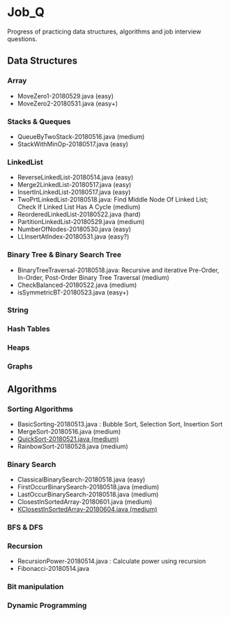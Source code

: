 # Job_Q

Progress of practicing data structures, algorithms and job interview questions.

## Data Structures

### Array
   - MoveZero1-20180529.java (easy)
   - MoveZero2-20180531.java (easy+)

### Stacks & Queques
   - QueueByTwoStack-20180516.java (medium)
   - StackWithMinOp-20180517.java (easy)

### LinkedList
   - ReverseLinkedList-20180514.java (easy)
   - Merge2LinkedList-20180517.java (easy)
   - InsertInLinkedList-20180517.java (easy)
   - TwoPrtLinkedList-20180518.java: Find Middle Node Of Linked List; Check If Linked List Has A Cycle (medium)
   - ReorderedLinkedList-20180522.java (hard)
   - PartitionLinkedList-20180529.java (medium)
   - NumberOfNodes-20180530.java (easy)
   - LLInsertAtIndex-20180531.java (easy?)

### Binary Tree & Binary Search Tree
   - BinaryTreeTraversal-20180518.java: Recursive and iterative Pre-Order, In-Order, Post-Order Binary Tree Traversal (medium)
   - CheckBalanced-20180522.java (medium)
   - isSymmetricBT-20180523.java (easy+)
    
### String
### Hash Tables
### Heaps
### Graphs

## Algorithms

### Sorting Algorithms 
   - BasicSorting-20180513.java : Bubble Sort, Selection Sort, Insertion Sort
   - MergeSort-20180516.java (medium)
   - [QuickSort-20180521.java (medium)](https://github.com/bchenSyr/Job_Q/blob/master/QuickSort-20180521.java)
   - RainbowSort-20180528.java (medium)
   
### Binary Search
   - ClassicalBinarySearch-20180518.java (easy)
   - FirstOccurBinarySearch-20180518.java (medium)
   - LastOccurBinarySearch-20180518.java (medium)
   - ClosestInSortedArray-20180601.java (medium)
   - [KClosestInSortedArray-20180604.java (medium)](https://github.com/bchenSyr/Job_Q/blob/master/KClosestInSortedArray-20180604.java)

### BFS & DFS
   
### Recursion
   - RecursionPower-20180514.java : Calculate power using recursion
   - Fibonacci-20180514.java
 
### Bit manipulation
### Dynamic Programming
